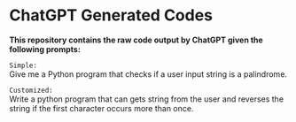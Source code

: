 # ChatGPT Generated Codes

**This repository contains the raw code output by ChatGPT given the following prompts:**
  
   
`Simple:`  
Give me a Python program that checks if a user input string is a palindrome.
  
`Customized:`  
Write a python program that can gets string from the user and reverses the string if the first character occurs more than once.
